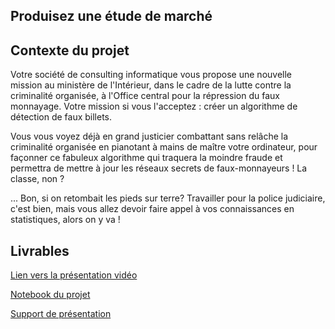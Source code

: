 ## Produisez une étude de marché

## Contexte du projet

Votre société de consulting informatique vous propose une nouvelle mission au ministère de l'Intérieur, dans le cadre de la lutte contre la criminalité organisée, à l'Office central pour la répression du faux monnayage. Votre mission si vous l'acceptez : créer un algorithme de détection de faux billets.

Vous vous voyez déjà en grand justicier combattant sans relâche la criminalité organisée en pianotant à mains de maître votre ordinateur, pour façonner ce fabuleux algorithme  qui traquera la moindre fraude et permettra de mettre à jour les réseaux secrets de faux-monnayeurs ! La classe, non ?

... Bon, si on retombait les pieds sur terre? Travailler pour la police judiciaire, c'est bien, mais vous allez devoir faire appel à vos connaissances en statistiques, alors on y va !

## Livrables

[Lien vers la présentation vidéo](https://youtu.be/GIcR_hwUCUQ)

[Notebook du projet](https://nbviewer.org/github/jeremy-vangansberg/jeremy-vangansberg.github.io/blob/master/notebooks/da_p6.ipynb)

[Support de présentation](/pdf/da_p6.pdf)
